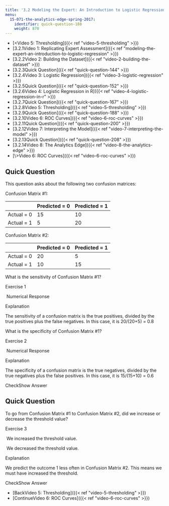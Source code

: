 ```yaml
---
title: '3.2 Modeling the Expert: An Introduction to Logistic Regression'
menu:
  15-071-the-analytics-edge-spring-2017:
    identifier: quick-question-188
    weight: 870
---
```

*   [<Video 5: Thresholding]({{< ref "video-5-thresholding" >}})
*   [3.2.1Video 1: Replicating Expert Assessment]({{< ref "modeling-the-expert-an-introduction-to-logistic-regression" >}})
*   [3.2.2Video 2: Building the Dataset]({{< ref "video-2-building-the-dataset" >}})
*   [3.2.3Quick Question]({{< ref "quick-question-144" >}})
*   [3.2.4Video 3: Logistic Regression]({{< ref "video-3-logistic-regression" >}})
*   [3.2.5Quick Question]({{< ref "quick-question-152" >}})
*   [3.2.6Video 4: Logistic Regression in R]({{< ref "video-4-logistic-regression-in-r" >}})
*   [3.2.7Quick Question]({{< ref "quick-question-167" >}})
*   [3.2.8Video 5: Thresholding]({{< ref "video-5-thresholding" >}})
*   [3.2.9Quick Question]({{< ref "quick-question-188" >}})
*   [3.2.10Video 6: ROC Curves]({{< ref "video-6-roc-curves" >}})
*   [3.2.11Quick Question]({{< ref "quick-question-200" >}})
*   [3.2.12Video 7: Interpreting the Model]({{< ref "video-7-interpreting-the-model" >}})
*   [3.2.13Quick Question]({{< ref "quick-question-208" >}})
*   [3.2.14Video 8: The Analytics Edge]({{< ref "video-8-the-analytics-edge" >}})
*   [\\>Video 6: ROC Curves]({{< ref "video-6-roc-curves" >}})

Quick Question
--------------

This question asks about the following two confusion matrices:

Confusion Matrix #1:

|   | Predicted = 0 | Predicted = 1 |
| --- | --- | --- |
| Actual = 0 | 15 | 10 |
| Actual = 1 | 5 | 20 

Confusion Matrix #2:

|   | Predicted = 0 | Predicted = 1 |
| --- | --- | --- |
| Actual = 0 | 20 | 5 |
| Actual = 1 | 10 | 15 

What is the sensitivity of Confusion Matrix #1?

Exercise 1

&nbsp;Numerical Response&nbsp;

Explanation

The sensitivity of a confusion matrix is the true positives, divided by the true positives plus the false negatives. In this case, it is 20/(20+5) = 0.8

What is the specificity of Confusion Matrix #1?

Exercise 2

&nbsp;Numerical Response&nbsp;

Explanation

The specificity of a confusion matrix is the true negatives, divided by the true negatives plus the false positives. In this case, it is 15/(15+10) = 0.6

CheckShow Answer

Quick Question
--------------

To go from Confusion Matrix #1 to Confusion Matrix #2, did we increase or decrease the threshold value?

Exercise 3

&nbsp;We increased the threshold value.&nbsp;

&nbsp;We decreased the threshold value.&nbsp;

Explanation

We predict the outcome 1 less often in Confusion Matrix #2. This means we must have increased the threshold.

CheckShow Answer

*   [BackVideo 5: Thresholding]({{< ref "video-5-thresholding" >}})
*   [ContinueVideo 6: ROC Curves]({{< ref "video-6-roc-curves" >}})